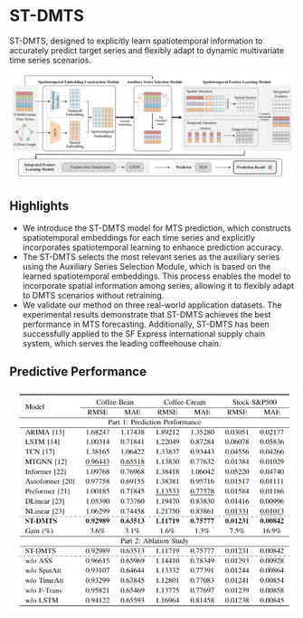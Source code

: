 # ST-DMTS

ST-DMTS, designed to explicitly learn spatiotemporal information to accurately predict target series and flexibly adapt to dynamic multivariate time series scenarios.


![](./md_img/Model_v2.png)

## Highlights
* We introduce the ST-DMTS model for MTS prediction, which constructs spatiotemporal embeddings for each time series and explicitly incorporates spatiotemporal learning to enhance prediction accuracy.
* The ST-DMTS selects the most relevant series as the auxiliary series using the Auxiliary Series Selection Module, which is based on the learned spatiotemporal embeddings. This process enables the model to incorporate spatial information among series, allowing it to flexibly adapt to DMTS scenarios without retraining.
* We validate our method on three real-world application datasets. The experimental results demonstrate that ST-DMTS achieves the best performance in MTS forecasting. Additionally, ST-DMTS has been successfully applied to the SF Express international supply chain system, which serves the leading coffeehouse chain.


## Predictive Performance
![](./md_img/Exp.jpg)
